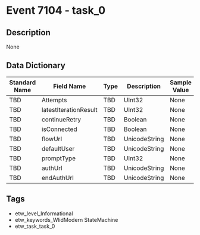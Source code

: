 # Event 7104 - task_0

## Description
None

## Data Dictionary
|Standard Name|Field Name|Type|Description|Sample Value|
|---|---|---|---|---|
|TBD|Attempts|TBD|UInt32|None|None|
|TBD|latestIterationResult|TBD|UInt32|None|None|
|TBD|continueRetry|TBD|Boolean|None|None|
|TBD|isConnected|TBD|Boolean|None|None|
|TBD|flowUrl|TBD|UnicodeString|None|None|
|TBD|defaultUser|TBD|UnicodeString|None|None|
|TBD|promptType|TBD|UInt32|None|None|
|TBD|authUrl|TBD|UnicodeString|None|None|
|TBD|endAuthUrl|TBD|UnicodeString|None|None|

## Tags
* etw_level_Informational
* etw_keywords_WlidModern StateMachine
* etw_task_task_0